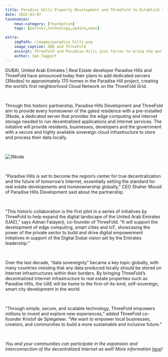 ```yaml
---
title: Paradise Hills Property Development and ThreeFold to Establish the World’s First Neighborhood Cloud in Dubai 
date: 2022-03-07
taxonomies:
    news-category: [foundation]
    tags: [partner,technology,update,news]

extra:
    imgPath: /images/paradise_hills.png
    image_caption: ODE and ThreeFold
    excerpt: ThreeFold and Paradise Hills join forces to bring the world’s largest decentralized Internet Cloud powered by the ThreeFold Blockchain into Homes.
    author: Sam Taggart
---
```


DUBAI, United Arab Emirates | Real Estate developer Paradise Hills and ThreeFold have announced today their plans to add dedicated servers (3Nodes) to approximately 170 homes in the Paradise Hill project, creating the world’s first neighborhood Cloud Network on the ThreeFold Grid.

<br/>

Through this historic partnership, Paradise Hills Development and ThreeFold aim to provide every homeowner of the gated residence with a pre-installed 3Node, a dedicated server that provides the edge computing and internet storage needed to run decentralized applications and internet services. The initiative will provide residents, businesses, developers and the government with a secure and highly available sovereign cloud infrastructure to store and process their data locally.

<br/>

![3Node](/images/3nodehands.jpg)

<br/>

“Paradise Hills is set to become the region’s center for true decentralization and the future of tomorrow’s Internet, essentially setting the standard for real estate developments and homeownership globally,” CEO Shaher Mousli of Paradise Hills Development said about the partnership.

<br/>

“This historic collaboration is the first pilot in a series of initiatives by ThreeFold to help expand the digital landscape of the United Arab Emirates (UAE),” says Adnan Fatayerji, co-founder of ThreeFold. “It will support the development of edge computing, smart cities and IoT, showcasing the power of the private sector to build and drive digital empowerment initiatives in support of the Digital Dubai vision set by the Emirates leadership.”

<br/>

Over the last decade, “data sovereignty” became a key topic globally, with many countries insisting that any data produced locally should be stored on Internet infrastructures within their borders. By bringing ThreeFold’s decentralized Internet infrastructure to real estate properties such as Paradise Hills, the UAE will be home to the first-of-its-kind, self-sovereign, smart city development in the world.

<br/>

"Through simple, secure, and scalable technology, ThreeFold empowers millions to invent and explore new experiences," added ThreeFold co-founder Kristof de Spiegeleer. "We want to empower local businesses, creators, and communities to build a more sustainable and inclusive future.”

<br/>

*You and your communities can participate in the expansion and interconnection of the decentralized Internet as well! More information [here](https://threefold.io/farm/)!*
